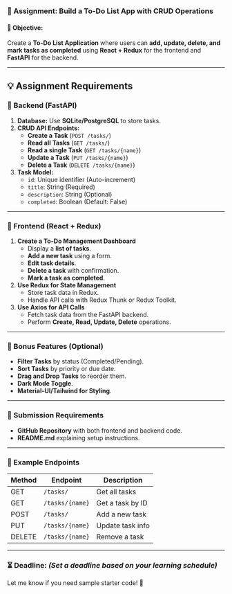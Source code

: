 ### **📌 Assignment: Build a To-Do List App with CRUD Operations**  

#### **🎯 Objective:**  
Create a **To-Do List Application** where users can **add, update, delete, and mark tasks as completed** using **React + Redux** for the frontend and **FastAPI** for the backend.  

---

## **💡 Assignment Requirements**  

### **🔹 Backend (FastAPI)**
1. **Database:** Use **SQLite/PostgreSQL** to store tasks.
2. **CRUD API Endpoints:**
   - **Create a Task** (`POST /tasks/`)
   - **Read all Tasks** (`GET /tasks/`)
   - **Read a single Task** (`GET /tasks/{name}`)
   - **Update a Task** (`PUT /tasks/{name}`)
   - **Delete a Task** (`DELETE /tasks/{name}`)
3. **Task Model:**
   - `id`: Unique identifier (Auto-increment)
   - `title`: String (Required)
   - `description`: String (Optional)
   - `completed`: Boolean (Default: False)

---

### **🔹 Frontend (React + Redux)**
1. **Create a To-Do Management Dashboard**
   - Display a **list of tasks**.
   - **Add a new task** using a form.
   - **Edit task details**.
   - **Delete a task** with confirmation.
   - **Mark a task as completed**.
2. **Use Redux for State Management**
   - Store task data in Redux.
   - Handle API calls with Redux Thunk or Redux Toolkit.
3. **Use Axios for API Calls**
   - Fetch task data from the FastAPI backend.
   - Perform **Create, Read, Update, Delete** operations.

---

### **🚀 Bonus Features (Optional)**
- **Filter Tasks** by status (Completed/Pending).
- **Sort Tasks** by priority or due date.
- **Drag and Drop Tasks** to reorder them.
- **Dark Mode Toggle**.
- **Material-UI/Tailwind for Styling**.

---

### **📌 Submission Requirements**
- **GitHub Repository** with both frontend and backend code.
- **README.md** explaining setup instructions.

---

### **🔗 Example Endpoints**
| Method | Endpoint       | Description            |
|--------|---------------|------------------------|
| GET    | `/tasks/`      | Get all tasks         |
| GET    | `/tasks/{name}`  | Get a task by ID      |
| POST   | `/tasks/`      | Add a new task        |
| PUT    | `/tasks/{name}`  | Update task info      |
| DELETE | `/tasks/{name}`  | Remove a task         |

---

### **⏳ Deadline**: _(Set a deadline based on your learning schedule)_  
Let me know if you need sample starter code! 🚀
